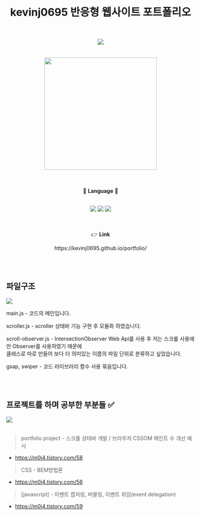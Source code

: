 <h1 align="center">kevinj0695 반응형 웹사이트 포트폴리오</h1> <br><br>

<div align="center">
  <img src="https://capsule-render.vercel.app/api?type=soft&color=auto&height=200&section=header&text=Kevinj0695%20Portfolio&fontSize=70&animation=twinkling" />
</div>
<br><br>
<div align="center">
  <img src="https://user-images.githubusercontent.com/78401891/230752888-18c68b3f-87ed-44d2-87c6-221081191591.gif"
       width="300px">
</div>
<br><br>
<p align="center">📖 <b>Language</b> 📖</p> <br>
<div align="center">
  <img src="https://img.shields.io/badge/HTML-orange?style=for-the-badge&logo=html5&logoColor=white">
  <img src="https://img.shields.io/badge/CSS-blue?style=for-the-badge&logo=css3&logoColor=white">
  <img src="https://img.shields.io/badge/Javascript-yellow?style=for-the-badge&logo=javascript&logoColor=white">
</div>
<br><br>
<p align="center">👉 <b>Link</b></p>
<p align="center">https://kevinj0695.github.io/portfolio/</p> <br><br>

<h2>파일구조</h2>
<img src="https://user-images.githubusercontent.com/78401891/230753181-e82a3e9e-b539-427f-81d7-c3c5fc376703.png">
<p>main.js - 코드의 메인입니다.</p>
<p>scroller.js - scroller 상태바 기능 구현 후 모듈화 하였습니다.</p>
<p>scroll-observer.js - IntersectionObserver Web Api를 사용 후 저는 스크롤 사용에만 Observer를 사용하였기 때문에<br>
클래스로 따로 만들어 보다 더 의미있는 이름의 파일 단위로 분류하고 싶었습니다.</p>
<p>gsap, swiper - 코드 라이브러리 함수 사용 묶음입니다.</p> <br><br>

<h2>프로젝트를 하며 공부한 부분들 ✅</h2>

<div>
  <img src="https://blog.kakaocdn.net/dn/vlIAH/btr7s4Cl9Db/rj3KXEoP1tdO6ZgudCkaW1/img.gif">
</div> <br>

> portfolio project - 스크롤 상태바 개발 / 브라우저 CSSOM 페인트 수 개선 예시 <br>
- https://m0j4.tistory.com/58 <br>
> CSS - BEM방법론
- https://m0j4.tistory.com/56
> [javascript] - 이벤트 캡처링, 버블링, 이벤트 위임(event delegation)
- https://m0j4.tistory.com/59
